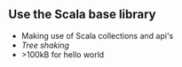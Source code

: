 ## Use the Scala base library

* Making use of Scala collections and api's
* *Tree shaking*
* \>100kB for hello world
